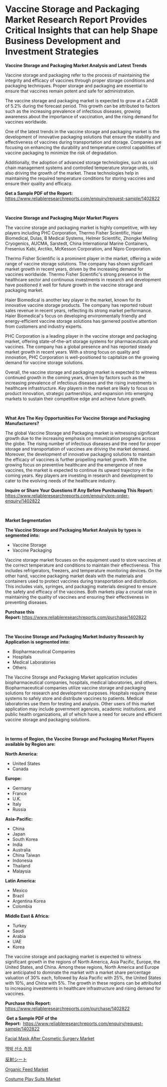 <p><h1>Vaccine Storage and Packaging Market Research Report Provides Critical Insights that can help Shape Business Development and Investment Strategies</h1></p><p><strong>Vaccine Storage and Packaging Market Analysis and Latest Trends</strong></p>
<p><p>Vaccine storage and packaging refer to the process of maintaining the integrity and efficacy of vaccines through proper storage conditions and packaging techniques. Proper storage and packaging are essential to ensure that vaccines remain potent and safe for administration.</p><p>The vaccine storage and packaging market is expected to grow at a CAGR of 5.2% during the forecast period. This growth can be attributed to factors such as the increasing prevalence of infectious diseases, growing awareness about the importance of vaccination, and the rising demand for vaccines worldwide.</p><p>One of the latest trends in the vaccine storage and packaging market is the development of innovative packaging solutions that ensure the stability and effectiveness of vaccines during transportation and storage. Companies are focusing on enhancing the durability and temperature control capabilities of vaccine packaging to minimize the risk of degradation.</p><p>Additionally, the adoption of advanced storage technologies, such as cold chain management systems and controlled temperature storage units, is also driving the growth of the market. These technologies help in maintaining the required temperature conditions for storing vaccines and ensure their quality and efficacy.</p></p>
<p><strong>Get a Sample PDF of the Report:&nbsp;</strong> <a href="https://www.reliableresearchreports.com/enquiry/request-sample/1402822">https://www.reliableresearchreports.com/enquiry/request-sample/1402822</a></p>
<p>&nbsp;</p>
<p><strong>Vaccine Storage and Packaging Major Market Players</strong></p>
<p><p>The vaccine storage and packaging market is highly competitive, with key players including PHC Corporation, Thermo Fisher Scientific, Haier Biomedical, Dulas, B Medical Systems, Helmer Scientific, Zhongke Meiling Cryogenics, AUCMA, Sarstedt, China International Marine Containers, Fresenius Kabi, Arctiko, McKesson Corporation, and Nipro Corporation. </p><p>Thermo Fisher Scientific is a prominent player in the market, offering a wide range of vaccine storage solutions. The company has shown significant market growth in recent years, driven by the increasing demand for vaccines worldwide. Thermo Fisher Scientific's strong presence in the healthcare sector and continuous investments in research and development have positioned it well for future growth in the vaccine storage and packaging market.</p><p>Haier Biomedical is another key player in the market, known for its innovative vaccine storage products. The company has reported robust sales revenue in recent years, reflecting its strong market performance. Haier Biomedical's focus on developing environmentally friendly and energy-efficient vaccine storage solutions has garnered positive attention from customers and industry experts.</p><p>PHC Corporation is a leading player in the vaccine storage and packaging market, offering state-of-the-art storage systems for pharmaceuticals and vaccines. The company has a global presence and has reported steady market growth in recent years. With a strong focus on quality and innovation, PHC Corporation is well-positioned to capitalize on the growing demand for vaccine storage solutions.</p><p>Overall, the vaccine storage and packaging market is expected to witness continued growth in the coming years, driven by factors such as the increasing prevalence of infectious diseases and the rising investments in healthcare infrastructure. Key players in the market are likely to focus on product innovation, strategic partnerships, and expansion into emerging markets to sustain their competitive edge and achieve future growth.</p></p>
<p>&nbsp;</p>
<p><strong>What Are The Key Opportunities For Vaccine Storage and Packaging Manufacturers?</strong></p>
<p><p>The global Vaccine Storage and Packaging market is witnessing significant growth due to the increasing emphasis on immunization programs across the globe. The rising number of infectious diseases and the need for proper storage and transportation of vaccines are driving the market demand. Moreover, the development of innovative packaging solutions to maintain the efficacy of vaccines is further propelling market growth. With the growing focus on preventive healthcare and the emergence of new vaccines, the market is expected to continue its upward trajectory in the coming years. Key players are investing in research and development to cater to the evolving needs of the healthcare industry.</p></p>
<p><strong>Inquire or Share Your Questions If Any Before Purchasing This Report:</strong> <a href="https://www.reliableresearchreports.com/enquiry/pre-order-enquiry/1402822">https://www.reliableresearchreports.com/enquiry/pre-order-enquiry/1402822</a></p>
<p>&nbsp;</p>
<p><strong>Market Segmentation</strong></p>
<p><strong>The Vaccine Storage and Packaging Market Analysis by types is segmented into:</strong></p>
<p><ul><li>Vaccine Storage</li><li>Vaccine Packaging</li></ul></p>
<p><p>Vaccine storage market focuses on the equipment used to store vaccines at the correct temperature and conditions to maintain their effectiveness. This includes refrigerators, freezers, and temperature monitoring devices. On the other hand, vaccine packaging market deals with the materials and containers used to protect vaccines during transportation and distribution. This includes vials, syringes, and packaging materials designed to ensure the safety and efficacy of the vaccines. Both markets play a crucial role in maintaining the quality of vaccines and ensuring their effectiveness in preventing diseases.</p></p>
<p><strong>Purchase this Report:&nbsp;</strong><a href="https://www.reliableresearchreports.com/purchase/1402822">https://www.reliableresearchreports.com/purchase/1402822</a></p>
<p>&nbsp;</p>
<p><strong>The Vaccine Storage and Packaging Market Industry Research by Application is segmented into:</strong></p>
<p><ul><li>Biopharmaceutical Companies</li><li>Hospitals</li><li>Medical Laboratories</li><li>Others</li></ul></p>
<p><p>The Vaccine Storage and Packaging Market application includes biopharmaceutical companies, hospitals, medical laboratories, and others. Biopharmaceutical companies utilize vaccine storage and packaging solutions for research and development purposes. Hospitals require these systems to safely store and distribute vaccines to patients. Medical laboratories use them for testing and analysis. Other users of this market application may include government agencies, academic institutions, and public health organizations, all of which have a need for secure and efficient vaccine storage and packaging solutions.</p></p>
<p>&nbsp;</p>
<p><strong>In terms of Region, the Vaccine Storage and Packaging Market Players available by Region are:</strong></p>
<p>
    <p> <strong> North America: </strong>
        <ul>
            <li>United States</li>
            <li>Canada</li>
        </ul>
        </p> 
    <p> <strong> Europe: </strong>
        <ul>
            <li>Germany</li>
            <li>France</li>
            <li>U.K.</li>
            <li>Italy</li>
            <li>Russia</li>
        </ul>
        </p> 
    <p> <strong> Asia-Pacific: </strong>
        <ul>
            <li>China</li>
            <li>Japan</li>
            <li>South Korea</li>
            <li>India</li>
            <li>Australia</li>
            <li>China Taiwan</li>
            <li>Indonesia</li>
            <li>Thailand</li>
            <li>Malaysia</li>
        </ul>
        </p> 
    <p> <strong> Latin America: </strong>
        <ul>
            <li>Mexico</li>
            <li>Brazil</li>
            <li>Argentina Korea</li>
            <li>Colombia</li>
        </ul>
        </p> 
    <p> <strong> Middle East & Africa: </strong>
        <ul>
            <li>Turkey</li>
            <li>Saudi</li>
            <li>Arabia</li>
            <li>UAE</li>
            <li>Korea</li>
        </ul>
    </p>
    </p>
<p><p>The vaccine storage and packaging market is expected to witness significant growth in the regions of North America, Asia Pacific, Europe, the United States, and China. Among these regions, North America and Europe are anticipated to dominate the market with a market share percentage valuation of 30% each, followed by Asia Pacific with 25%, the United States with 10%, and China with 5%. The growth in these regions can be attributed to increasing investments in healthcare infrastructure and rising demand for vaccines.</p></p>
<p><strong>Purchase this Report: </strong><a href="https://www.reliableresearchreports.com/purchase/1402822">https://www.reliableresearchreports.com/purchase/1402822</a></p>
<p>&nbsp;<strong>Get a Sample PDF of the Report:&nbsp;&nbsp;</strong><a href="https://www.reliableresearchreports.com/enquiry/request-sample/1402822">https://www.reliableresearchreports.com/enquiry/request-sample/1402822</a></p>
<p><strong></strong></p>
<p><p><a href="https://picayune-night-cbd.notion.site/Global-Facial-Mask-After-Cosmetic-Surgery-Market-by-Types-Applications-and-Major-Players-with-Reg-65acc34907054823b71cd16df152838d">Facial Mask After Cosmetic Surgery Market</a></p><p><a href="https://medium.com/@goicoevgovidph/%EB%A7%A5%EB%B0%95-%EC%82%B0%EC%86%8C%ED%8F%AC%ED%99%94%EB%8F%84-%EC%8B%9C%EC%9E%A5-2031%EB%85%84%EA%B9%8C%EC%A7%80%EC%9D%98-%ED%8A%B8%EB%A0%8C%EB%93%9C-%EC%98%88%EC%B8%A1-%EB%B0%8F-%EA%B2%BD%EC%9F%81-%EB%B6%84%EC%84%9D-bc11a60372b2">맥박 산소 측정</a></p><p><a href="https://medium.com/@kaywitting1/%E5%8F%8D%E5%B0%84%E3%82%B7%E3%83%BC%E3%83%88%E5%B8%82%E5%A0%B4%E8%AA%BF%E6%9F%BB%E3%83%AC%E3%83%9D%E3%83%BC%E3%83%88-%E3%81%9D%E3%81%AE%E6%AD%B4%E5%8F%B2%E3%81%8A%E3%82%88%E3%81%B32024%E5%B9%B4%E3%81%8B%E3%82%892031%E5%B9%B4%E3%81%BE%E3%81%A7%E3%81%AE%E4%BA%88%E6%B8%AC-13adbdf22a16">反射シート</a></p><p><a href="https://view.publitas.com/reportprime-1/organic-feed-market-research-report-provides-thorough-industry-overview-which-offers-an-in-depth-analysis-of-product-trends-and-new-market-divisions/">Organic Feed Market</a></p><p><a href="https://github.com/fiixsa/Market-Research-Report-List-1/blob/main/costume-play-suits-market.md">Costume Play Suits Market</a></p></p>